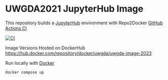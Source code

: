 # UWGDA2021 JupyterHub Image
This repository builds a [JupyterHub](https://jupyter.org/hub) environment with Repo2Docker [GitHub Actions CI](https://github.com/jupyterhub/repo2docker-action)

[![CI](https://github.com/UW-GDA/uwgda-image-2023/actions/workflows/CI.yml/badge.svg)](https://github.com/UW-GDA/uwgda-image-2023/actions/workflows/CI.yml)


Image Versions Hosted on DockerHub https://hub.docker.com/repository/docker/uwgda/uwgda-image-2023


Run locally with [Docker](https://docs.docker.com/get-docker/)
```
docker compose up
```
